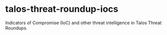 # talos-threat-roundup-iocs
Indicators of Compromise (IoC) and other threat intelligence in Talos Threat Roundups.
